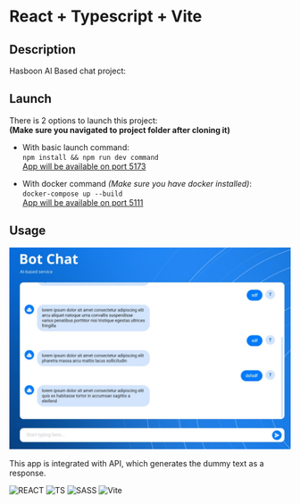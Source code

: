 # React + Typescript + Vite

## Description

Hasboon AI Based chat project:

## Launch

There is 2 options to launch this project: <br/>
**(Make sure you navigated to project folder after cloning it)**

- With basic launch command:<br/> `npm install && npm run dev command`<br/>
  <u>App will be available on port 5173</u>


- With docker command *(Make sure you have docker installed)*:<br/> `docker-compose up --build`<br/>
<u>App will be available on port 5111</u>

## Usage

![alt text](public/project.jpg)

This app is integrated with API, which generates the dummy text as a response.

![REACT](https://img.shields.io/badge/React-20232A?style=for-the-badge&logo=react&logoColor=61DAFB)
![TS](https://img.shields.io/badge/TypeScript-007ACC?style=for-the-badge&logo=typescript&logoColor=white)
![SASS](https://img.shields.io/badge/Sass-CC6699?style=for-the-badge&logo=sass&logoColor=white)
![Vite](https://img.shields.io/badge/vite-%23646CFF.svg?style=for-the-badge&logo=vite&logoColor=white)